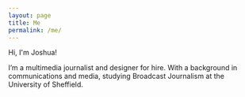 ```yaml
---
layout: page
title: Me
permalink: /me/
---
```


Hi, I'm Joshua!

I’m a multimedia journalist and designer for hire. With a background in communications and media, studying Broadcast Journalism at the University of Sheffield.
